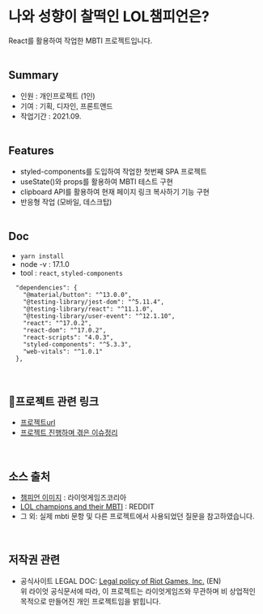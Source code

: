 # 나와 성향이 찰떡인 LOL챔피언은?

React를 활용하여 작업한 MBTI 프로젝트입니다. <br /><br />

## Summary

- 인원 : 개인프로젝트 (1인)
- 기여 : 기획, 디자인, 프론트앤드
- 작업기간 : 2021.09. <br/><br/>

## Features
- styled-components를 도입하여 작업한 첫번째 SPA 프로젝트
- useState()와 props를 활용하여 MBTI 테스트 구현
- clipboard API를 활용하여 현재 페이지 링크 복사하기 기능 구현
- 반응형 작업 (모바일, 데스크탑)<br/><br/>

## Doc
- `yarn install`
- node -v : 17.1.0
- tool : `react`, `styled-components`

```
  "dependencies": {
    "@material/button": "^13.0.0",
    "@testing-library/jest-dom": "^5.11.4",
    "@testing-library/react": "^11.1.0",
    "@testing-library/user-event": "^12.1.10",
    "react": "^17.0.2",
    "react-dom": "^17.0.2",
    "react-scripts": "4.0.3",
    "styled-components": "^5.3.3",
    "web-vitals": "^1.0.1"
  },
  ```
<br/>  

## 🔗프로젝트 관련 링크
- [프로젝트url](https://mbtilol.netlify.app/)
- [프로젝트 진행하며 겪은 이슈정리](https://github.com/sukyoungshin/TIL/blob/main/Note/lol-mbti.md) 
<br/>  

## 소스 출처
- [챔피언 이미지](https://kr.leagueoflegends.com/ko-kr/champions/) : 라이엇게임즈코리아 <br/>
- [LOL champions and their MBTI](https://www.reddit.com/r/leagueoflegends/comments/5nxj7f/lol_champions_and_their_mbti/) : REDDIT <br/>
- 그 외: 실제 mbti 문항 및 다른 프로젝트에서 사용되었던 질문을 참고하였습니다. <br/>
<br/>  

## 저작권 관련
- 공식사이트 LEGAL DOC: [Legal policy of Riot Games, Inc.](https://www.riotgames.com/en/legal) (EN) <br/>
  위 라이엇 공식문서에 따라, 이 프로젝트는 라이엇게임즈와 무관하며 비 상업적인 목적으로 만들어진 개인 프로젝트임을 밝힙니다.<br/>
